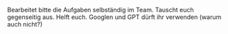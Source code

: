 Bearbeitet bitte die Aufgaben selbständig im Team. Tauscht euch gegenseitig aus. Helft euch. Googlen und GPT dürft ihr verwenden (warum auch nicht?) 
